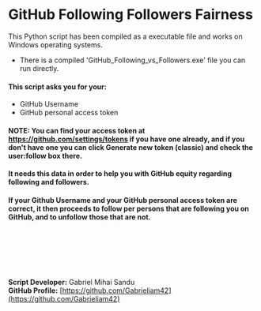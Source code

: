 # GitHub Following Followers Fairness


This Python script has been compiled as a executable file and works on Windows operating systems.

* There is a compiled 'GitHub_Following_vs_Followers.exe' file you can run directly.

#### This script asks you for your:
- GitHub Username
- GitHub personal access token

#### NOTE: You can find your access token at https://github.com/settings/tokens if you have one already, and if you don't have one you can click Generate new token (classic) and check the user:follow box there.
#### It needs this data in order to help you with GitHub equity regarding following and followers.

#### If your Github Username and your GitHub personal access token are correct, it then proceeds to follow per persons that are following you on GitHub, and to unfollow those that are not.






<br><br>





<br><br>




**Script Developer:** Gabriel Mihai Sandu  
**GitHub Profile:** [https://github.com/Gabrieliam42](https://github.com/Gabrieliam42)
